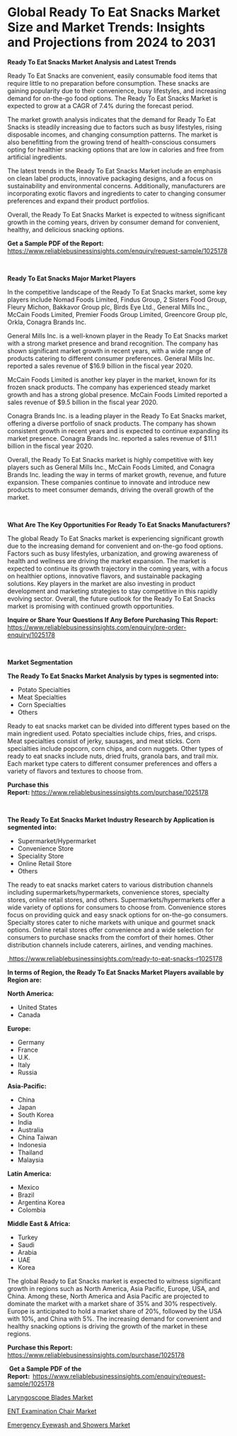<p><h1>Global Ready To Eat Snacks Market Size and Market Trends: Insights and Projections from 2024 to 2031</h1></p><p><strong>Ready To Eat Snacks Market Analysis and Latest Trends</strong></p>
<p><p>Ready To Eat Snacks are convenient, easily consumable food items that require little to no preparation before consumption. These snacks are gaining popularity due to their convenience, busy lifestyles, and increasing demand for on-the-go food options. The Ready To Eat Snacks Market is expected to grow at a CAGR of 7.4% during the forecast period.</p><p>The market growth analysis indicates that the demand for Ready To Eat Snacks is steadily increasing due to factors such as busy lifestyles, rising disposable incomes, and changing consumption patterns. The market is also benefitting from the growing trend of health-conscious consumers opting for healthier snacking options that are low in calories and free from artificial ingredients.</p><p>The latest trends in the Ready To Eat Snacks Market include an emphasis on clean label products, innovative packaging designs, and a focus on sustainability and environmental concerns. Additionally, manufacturers are incorporating exotic flavors and ingredients to cater to changing consumer preferences and expand their product portfolios.</p><p>Overall, the Ready To Eat Snacks Market is expected to witness significant growth in the coming years, driven by consumer demand for convenient, healthy, and delicious snacking options.</p></p>
<p><strong>Get a Sample PDF of the Report:&nbsp;</strong> <a href="https://www.reliablebusinessinsights.com/enquiry/request-sample/1025178">https://www.reliablebusinessinsights.com/enquiry/request-sample/1025178</a></p>
<p>&nbsp;</p>
<p><strong>Ready To Eat Snacks Major Market Players</strong></p>
<p><p>In the competitive landscape of the Ready To Eat Snacks market, some key players include Nomad Foods Limited, Findus Group, 2 Sisters Food Group, Fleury Michon, Bakkavor Group plc, Birds Eye Ltd., General Mills Inc., McCain Foods Limited, Premier Foods Group Limited, Greencore Group plc, Orkla, Conagra Brands Inc.</p><p>General Mills Inc. is a well-known player in the Ready To Eat Snacks market with a strong market presence and brand recognition. The company has shown significant market growth in recent years, with a wide range of products catering to different consumer preferences. General Mills Inc. reported a sales revenue of $16.9 billion in the fiscal year 2020.</p><p>McCain Foods Limited is another key player in the market, known for its frozen snack products. The company has experienced steady market growth and has a strong global presence. McCain Foods Limited reported a sales revenue of $9.5 billion in the fiscal year 2020.</p><p>Conagra Brands Inc. is a leading player in the Ready To Eat Snacks market, offering a diverse portfolio of snack products. The company has shown consistent growth in recent years and is expected to continue expanding its market presence. Conagra Brands Inc. reported a sales revenue of $11.1 billion in the fiscal year 2020.</p><p>Overall, the Ready To Eat Snacks market is highly competitive with key players such as General Mills Inc., McCain Foods Limited, and Conagra Brands Inc. leading the way in terms of market growth, revenue, and future expansion. These companies continue to innovate and introduce new products to meet consumer demands, driving the overall growth of the market.</p></p>
<p>&nbsp;</p>
<p><strong>What Are The Key Opportunities For Ready To Eat Snacks Manufacturers?</strong></p>
<p><p>The global Ready To Eat Snacks market is experiencing significant growth due to the increasing demand for convenient and on-the-go food options. Factors such as busy lifestyles, urbanization, and growing awareness of health and wellness are driving the market expansion. The market is expected to continue its growth trajectory in the coming years, with a focus on healthier options, innovative flavors, and sustainable packaging solutions. Key players in the market are also investing in product development and marketing strategies to stay competitive in this rapidly evolving sector. Overall, the future outlook for the Ready To Eat Snacks market is promising with continued growth opportunities.</p></p>
<p><strong>Inquire or Share Your Questions If Any Before Purchasing This Report:</strong> <a href="https://www.reliablebusinessinsights.com/enquiry/pre-order-enquiry/1025178">https://www.reliablebusinessinsights.com/enquiry/pre-order-enquiry/1025178</a></p>
<p>&nbsp;</p>
<p><strong>Market Segmentation</strong></p>
<p><strong>The Ready To Eat Snacks Market Analysis by types is segmented into:</strong></p>
<p><ul><li>Potato Specialties</li><li>Meat Specialties</li><li>Corn Specialties</li><li>Others</li></ul></p>
<p><p>Ready to eat snacks market can be divided into different types based on the main ingredient used. Potato specialties include chips, fries, and crisps. Meat specialties consist of jerky, sausages, and meat sticks. Corn specialties include popcorn, corn chips, and corn nuggets. Other types of ready to eat snacks include nuts, dried fruits, granola bars, and trail mix. Each market type caters to different consumer preferences and offers a variety of flavors and textures to choose from.</p></p>
<p><strong>Purchase this Report:&nbsp;</strong><a href="https://www.reliablebusinessinsights.com/purchase/1025178">https://www.reliablebusinessinsights.com/purchase/1025178</a></p>
<p>&nbsp;</p>
<p><strong>The Ready To Eat Snacks Market Industry Research by Application is segmented into:</strong></p>
<p><ul><li>Supermarket/Hypermarket</li><li>Convenience Store</li><li>Speciality Store</li><li>Online Retail Store</li><li>Others</li></ul></p>
<p><p>The ready to eat snacks market caters to various distribution channels including supermarkets/hypermarkets, convenience stores, specialty stores, online retail stores, and others. Supermarkets/hypermarkets offer a wide variety of options for consumers to choose from. Convenience stores focus on providing quick and easy snack options for on-the-go consumers. Specialty stores cater to niche markets with unique and gourmet snack options. Online retail stores offer convenience and a wide selection for consumers to purchase snacks from the comfort of their homes. Other distribution channels include caterers, airlines, and vending machines.</p></p>
<p><a href="https://www.reliablebusinessinsights.com/ready-to-eat-snacks-r1025178">&nbsp;https://www.reliablebusinessinsights.com/ready-to-eat-snacks-r1025178</a></p>
<p><strong>In terms of Region, the Ready To Eat Snacks Market Players available by Region are:</strong></p>
<p>
    <p> <strong> North America: </strong>
        <ul>
            <li>United States</li>
            <li>Canada</li>
        </ul>
        </p> 
    <p> <strong> Europe: </strong>
        <ul>
            <li>Germany</li>
            <li>France</li>
            <li>U.K.</li>
            <li>Italy</li>
            <li>Russia</li>
        </ul>
        </p> 
    <p> <strong> Asia-Pacific: </strong>
        <ul>
            <li>China</li>
            <li>Japan</li>
            <li>South Korea</li>
            <li>India</li>
            <li>Australia</li>
            <li>China Taiwan</li>
            <li>Indonesia</li>
            <li>Thailand</li>
            <li>Malaysia</li>
        </ul>
        </p> 
    <p> <strong> Latin America: </strong>
        <ul>
            <li>Mexico</li>
            <li>Brazil</li>
            <li>Argentina Korea</li>
            <li>Colombia</li>
        </ul>
        </p> 
    <p> <strong> Middle East & Africa: </strong>
        <ul>
            <li>Turkey</li>
            <li>Saudi</li>
            <li>Arabia</li>
            <li>UAE</li>
            <li>Korea</li>
        </ul>
    </p>
    </p>
<p><p>The global Ready to Eat Snacks market is expected to witness significant growth in regions such as North America, Asia Pacific, Europe, USA, and China. Among these, North America and Asia Pacific are projected to dominate the market with a market share of 35% and 30% respectively. Europe is anticipated to hold a market share of 20%, followed by the USA with 10%, and China with 5%. The increasing demand for convenient and healthy snacking options is driving the growth of the market in these regions.</p></p>
<p><strong>Purchase this Report: </strong><a href="https://www.reliablebusinessinsights.com/purchase/1025178">https://www.reliablebusinessinsights.com/purchase/1025178</a></p>
<p>&nbsp;<strong>Get a Sample PDF of the Report:&nbsp;&nbsp;</strong><a href="https://www.reliablebusinessinsights.com/enquiry/request-sample/1025178">https://www.reliablebusinessinsights.com/enquiry/request-sample/1025178</a></p>
<p><strong></strong></p>
<p><p><a href="https://github.com/maesanjaya8/Market-Research-Report-List-1/blob/main/laryngoscope-blades-market.md">Laryngoscope Blades Market</a></p><p><a href="https://github.com/bznecsdb5/Market-Research-Report-List-1/blob/main/ent-examination-chair-market.md">ENT Examination Chair Market</a></p><p><a href="https://github.com/cheribeninsig/Market-Research-Report-List-1/blob/main/emergency-eyewash-and-showers-market.md">Emergency Eyewash and Showers Market</a></p></p>